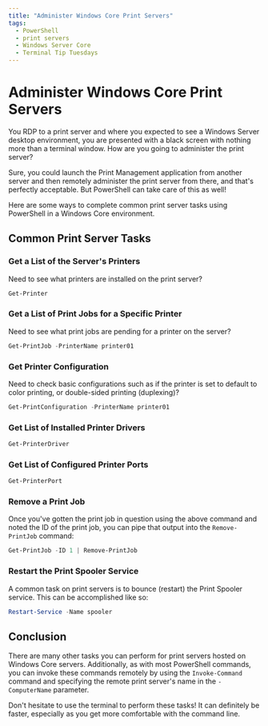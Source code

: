 ```yaml
---
title: "Administer Windows Core Print Servers"
tags:
  - PowerShell
  - print servers
  - Windows Server Core
  - Terminal Tip Tuesdays
---
```

# Administer Windows Core Print Servers
You RDP to a print server and where you expected to see a Windows Server desktop environment, you are presented with a black screen with nothing more than a terminal window. How are you going to administer the print server?

Sure, you could launch the Print Management application from another server and then remotely administer the print server from there, and that's perfectly acceptable. But PowerShell can take care of this as well!

Here are some ways to complete common print server tasks using PowerShell in a Windows Core environment.

## Common Print Server Tasks
### Get a List of the Server's Printers
Need to see what printers are installed on the print server?

```PowerShell
Get-Printer
```

### Get a List of Print Jobs for a Specific Printer
Need to see what print jobs are pending for a printer on the server?

```PowerShell
Get-PrintJob -PrinterName printer01
```

### Get Printer Configuration
Need to check basic configurations such as if the printer is set to default to color printing, or double-sided printing (duplexing)?

```PowerShell
Get-PrintConfiguration -PrinterName printer01
```

### Get List of Installed Printer Drivers
```PowerShell
Get-PrinterDriver
```

### Get List of Configured Printer Ports
```PowerShell
Get-PrinterPort
```

### Remove a Print Job
Once you've gotten the print job in question using the above command and noted the ID of the print job, you can pipe that output into the `Remove-PrintJob` command:

```PowerShell
Get-PrintJob -ID 1 | Remove-PrintJob
```

### Restart the Print Spooler Service
A common task on print servers is to bounce (restart) the Print Spooler service. This can be accomplished like so:

```PowerShell
Restart-Service -Name spooler
```

## Conclusion
There are many other tasks you can perform for print servers hosted on Windows Core servers. Additionally, as with most PowerShell commands, you can invoke these commands remotely by using the `Invoke-Command` command and specifying the remote print server's name in the `-ComputerName` parameter.

Don't hesitate to use the terminal to perform these tasks! It can definitely be faster, especially as you get more comfortable with the command line.

